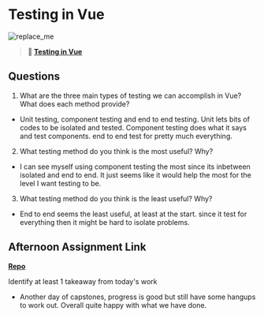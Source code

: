 # Testing in Vue

![replace_me](https://codeworks.blob.core.windows.net/public/assets/img/illustrations/placeholder.svg)

> **📖 [Testing in Vue](https://codeworksacademy.com/fs-student-guide/resources/wk8-9/04-Vue-Testing)**

## Questions

1. What are the three main types of testing we can accomplish in Vue? What does each method provide?

- Unit testing, component testing and end to end testing. Unit lets bits of codes to be isolated and tested. Component testing does what it says and test components. end to end test for pretty much everything.

2. What testing method do you think is the most useful? Why?

- I can see myself using component testing the most since its inbetween isolated and end to end. It just seems like it would help the most for the level I want testing to be.

3. What testing method do you think is the least useful? Why?

- End to end seems the least useful, at least at the start. since it test for everything then it might be hard to isolate problems.

## Afternoon Assignment Link

**[Repo](https://github.com/HawkesJ02/fs-journal)**

Identify at least 1 takeaway from today's work

- Another day of capstones, progress is good but still have some hangups to work out. Overall quite happy with what we have done.
